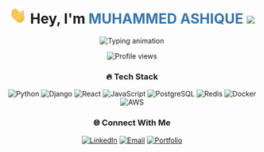 <h1 align="center">
  <img src="https://raw.githubusercontent.com/ABSphreak/ABSphreak/master/gifs/Hi.gif" width="35">
  Hey, I'm <span style="color: #3776AB">MUHAMMED ASHIQUE</span>
  <img src="https://media.giphy.com/media/12oufCB0MyZ1Go/giphy.gif" width="50">
</h1>

<div align="center">
  <img src="https://readme-typing-svg.demolab.com?font=Fira+Code&size=22&duration=4000&pause=1000&color=3776AB&center=true&vCenter=true&multiline=true&width=500&height=80&lines=Python+Full+Stack+Developer;Django+%2B+React+Expert;Self-Taught+%26+Passionate" alt="Typing animation" />
</div>

<p align="center">
  <img src="https://komarev.com/ghpvc/?username=YOUR_GITHUB_USERNAME&label=Profile%20views&color=0e75b6&style=flat" alt="Profile views" />
</p>

<div align="center">

### 🔥 Tech Stack

![Python](https://img.shields.io/badge/-Python-3776AB?style=flat-square&logo=python&logoColor=white)
![Django](https://img.shields.io/badge/-Django-092E20?style=flat-square&logo=django&logoColor=white)
![React](https://img.shields.io/badge/-React-61DAFB?style=flat-square&logo=react&logoColor=black)
![JavaScript](https://img.shields.io/badge/-JavaScript-F7DF1E?style=flat-square&logo=javascript&logoColor=black)
![PostgreSQL](https://img.shields.io/badge/-PostgreSQL-336791?style=flat-square&logo=postgresql&logoColor=white)
![Redis](https://img.shields.io/badge/-Redis-DC382D?style=flat-square&logo=redis&logoColor=white)
![Docker](https://img.shields.io/badge/-Docker-2496ED?style=flat-square&logo=docker&logoColor=white)
![AWS](https://img.shields.io/badge/-AWS-232F3E?style=flat-square&logo=amazon-aws&logoColor=white)

### 🌐 Connect With Me

[![LinkedIn](https://img.shields.io/badge/-LinkedIn-0077B5?style=flat-square&logo=linkedin&logoColor=white)](your-linkedin-url)
[![Email](https://img.shields.io/badge/-Email-D14836?style=flat-square&logo=gmail&logoColor=white)](mailto:your-email@example.com)
[![Portfolio](https://img.shields.io/badge/-Portfolio-000000?style=flat-square&logo=vercel&logoColor=white)](your-portfolio-url)

</div>
